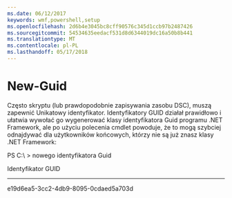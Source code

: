 ```yaml
---
ms.date: 06/12/2017
keywords: wmf,powershell,setup
ms.openlocfilehash: 2d6b4e3045bc8cff90576c345d1ccb97b2487426
ms.sourcegitcommit: 54534635eedacf531d8d6344019dc16a50b8b441
ms.translationtype: MT
ms.contentlocale: pl-PL
ms.lasthandoff: 05/17/2018
---
```

# <a name="new-guid"></a>New-Guid
Często skryptu (lub prawdopodobnie zapisywania zasobu DSC), muszą zapewnić Unikatowy identyfikator. Identyfikatory GUID działał prawidłowo i ułatwia wywołać go wygenerować klasy identyfikatora Guid programu .NET Framework, ale po użyciu polecenia cmdlet powoduje, że to mogą szybciej odnajdywać dla użytkowników końcowych, którzy nie są już znasz klasy .NET Framework:

PS C:\\ &gt; nowego identyfikatora Guid

Identyfikator GUID

----

e19d6ea5-3cc2-4db9-8095-0cdaed5a703d
